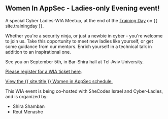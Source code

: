 ---
---

## Women In AppSec - Ladies-only Evening event! 
A special Cyber Ladies-WIA Meetup, at the end of the [Training Day](Training) on {{ site.trainingday }}.

Whether you're a security ninja, or just a newbie in cyber - you're welcome to join us. Take this opportunity to meet new ladies like yourself, or get some guidance from our mentors. Enrich yourself in a technical talk in addition to an inspirational one.

See you on September 5th, in Bar-Shira hall at Tel-Aviv University.

[Please register for a WIA ticket here](Register).


<a id="sched-embed" href="https://{{ site.sched }}/list/descriptions/type/WIA" data-sched-bg="dark">View the {{ site.title }} Women in AppSec schedule.</a><script type="text/javascript" src="https://{{ site.sched }}/js/embed.js"></script>


This WIA event is being co-hosted with SheCodes Israel and Cyber-Ladies, and is organized by: 

- Shira Shamban 
- Reut Menashe
